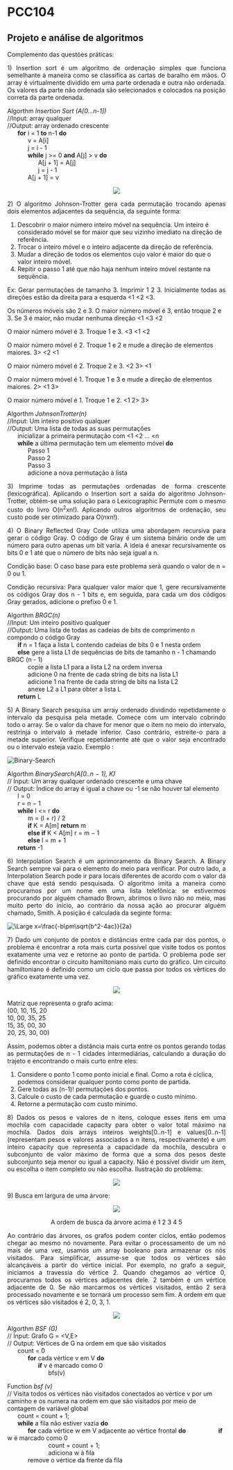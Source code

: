 # PCC104
## Projeto e análise de algoritmos

Complemento das questões práticas:

<p align="justify">
1)	Insertion sort é um algoritmo de ordenação simples que funciona semelhante à maneira como se classifica as cartas de baralho em mãos. O array é virtualmente dividido em uma parte ordenada e outra não ordenada. Os valores da parte não ordenada são selecionados e colocados na posição correta da parte ordenada. 
</p>

Algorthm _Insertion Sort (A[0...n-1])_  
//Input: array qualquer  
//Output: array ordenado crescente  
&nbsp;&nbsp;&nbsp;&nbsp;&nbsp;&nbsp;**for** i = 1 **to** n-1 **do**  
&nbsp;&nbsp;&nbsp;&nbsp;&nbsp;&nbsp;&nbsp;&nbsp;&nbsp;&nbsp;&nbsp;&nbsp;v = A[i]  
&nbsp;&nbsp;&nbsp;&nbsp;&nbsp;&nbsp;&nbsp;&nbsp;&nbsp;&nbsp;&nbsp;&nbsp;j = i - 1  
&nbsp;&nbsp;&nbsp;&nbsp;&nbsp;&nbsp;&nbsp;&nbsp;&nbsp;&nbsp;&nbsp;&nbsp;**while** j >= 0 **and** A[j] > v **do**  
&nbsp;&nbsp;&nbsp;&nbsp;&nbsp;&nbsp;&nbsp;&nbsp;&nbsp;&nbsp;&nbsp;&nbsp;&nbsp;&nbsp;&nbsp;&nbsp;&nbsp;&nbsp;A[j + 1] = A[j]  
&nbsp;&nbsp;&nbsp;&nbsp;&nbsp;&nbsp;&nbsp;&nbsp;&nbsp;&nbsp;&nbsp;&nbsp;&nbsp;&nbsp;&nbsp;&nbsp;&nbsp;&nbsp;j = j - 1  
&nbsp;&nbsp;&nbsp;&nbsp;&nbsp;&nbsp;&nbsp;&nbsp;&nbsp;&nbsp;&nbsp;&nbsp;A[j + 1] = v

<p align="center">
  <img src="https://user-images.githubusercontent.com/81366236/114271761-74be7280-99e9-11eb-9045-de41d7c31d41.png">
</p>

<p align="justify">
2)	O algoritmo Johnson-Trotter gera cada permutação trocando apenas dois elementos adjacentes da sequência, da seguinte forma:
</p>

1.	Descobrir o maior número inteiro móvel na sequência. Um inteiro é considerado móvel se for maior que seu vizinho imediato na direção de referência.
2.	Trocar o inteiro móvel e o inteiro adjacente da direção de referência.
3.	Mudar a direção de todos os elementos cujo valor é maior do que o valor inteiro móvel.
4.	Repitir o passo 1 até que não haja nenhum inteiro móvel restante na sequência.

<p align="justify">
Ex: Gerar permutações de tamanho 3.
Imprimir 1 2 3. Inicialmente todas as direções estão da direita para a esquerda <1 <2 <3.

Os números móveis são 2 e 3. O maior número móvel é 3, então troque 2 e 3. Se 3 é maior, não mudar nenhuma direção <1 <3 <2

O maior número móvel é 3. Troque 1 e 3. <3 <1 <2

O maior número móvel é 2. Troque 1 e 2 e mude a direção de elementos maiores. 3> <2 <1

O maior número móvel é 2. Troque 2 e 3. <2 3> <1

O maior número móvel é 1. Troque 1 e 3 e mude a direção de elementos maiores. 2> <1 3>

O maior número móvel é 1. Troque 1 e 2. <1 2> 3>

Algorthm _JohnsonTrotter(n)_  
//Input: Um inteiro positivo qualquer  
//Output: Uma lista de todas as suas permutações  
&nbsp;&nbsp;&nbsp;&nbsp;&nbsp;&nbsp;inicializar a primeira permutação com <1 <2 ... <n  
&nbsp;&nbsp;&nbsp;&nbsp;&nbsp;&nbsp;**while** a última permutação tem um elemento móvel **do**  
&nbsp;&nbsp;&nbsp;&nbsp;&nbsp;&nbsp;&nbsp;&nbsp;&nbsp;&nbsp;&nbsp;&nbsp;Passo 1  
&nbsp;&nbsp;&nbsp;&nbsp;&nbsp;&nbsp;&nbsp;&nbsp;&nbsp;&nbsp;&nbsp;&nbsp;Passo 2  
&nbsp;&nbsp;&nbsp;&nbsp;&nbsp;&nbsp;&nbsp;&nbsp;&nbsp;&nbsp;&nbsp;&nbsp;Passo 3  
&nbsp;&nbsp;&nbsp;&nbsp;&nbsp;&nbsp;&nbsp;&nbsp;&nbsp;&nbsp;&nbsp;&nbsp;adicione a nova permutação à lista  

<p align="justify">
3)	Imprime todas as permutações ordenadas de forma crescente (lexicográfica). Aplicando o Insertion sort a saída do algoritmo Johnson-Trotter, obtém-se uma solução para o Lexicographic Permute com o mesmo custo do livro O(n<sup>2</sup>xn!). Aplicando outros algoritmos de ordenação, seu custo pode ser otimizado para O(nxn!).
</p>

<p align="justify">
4)	O Binary Reflected Gray Code utiliza uma abordagem recursiva para gerar o código Gray. O código de Gray é um sistema binário onde de um número para outro apenas um bit varia. A ideia é anexar recursivamente os bits 0 e 1 até que o número de bits não seja igual a n. 
</p>

<p align="justify">
Condição base: O caso base para este problema será quando o valor de n = 0 ou 1.
</p>

<p align="justify">
Condição recursiva: Para qualquer valor maior que 1, gere recursivamente os códigos Gray dos n - 1 bits e, em seguida, para cada um dos códigos Gray gerados, adicione o prefixo 0 e 1.
</p>

Algorthm _BRGC(n)_  
//Input: Um inteiro positivo qualquer  
//Output: Uma lista de todas as cadeias de bits de comprimento n compondo o código Gray  
&nbsp;&nbsp;&nbsp;&nbsp;&nbsp;&nbsp;**if** n = 1 faça a lista L contendo cadeias de bits 0 e 1 nesta ordem  
&nbsp;&nbsp;&nbsp;&nbsp;&nbsp;&nbsp;**else** gere a lista L1 de sequências de bits de tamanho n - 1 chamando BRGC (n - 1)  
&nbsp;&nbsp;&nbsp;&nbsp;&nbsp;&nbsp;&nbsp;&nbsp;&nbsp;&nbsp;&nbsp;&nbsp;copie a lista L1 para a lista L2 na ordem inversa  
&nbsp;&nbsp;&nbsp;&nbsp;&nbsp;&nbsp;&nbsp;&nbsp;&nbsp;&nbsp;&nbsp;&nbsp;adicione 0 na frente de cada string de bits na lista L1  
&nbsp;&nbsp;&nbsp;&nbsp;&nbsp;&nbsp;&nbsp;&nbsp;&nbsp;&nbsp;&nbsp;&nbsp;adicione 1 na frente de cada string de bits na lista L2  
&nbsp;&nbsp;&nbsp;&nbsp;&nbsp;&nbsp;&nbsp;&nbsp;&nbsp;&nbsp;&nbsp;&nbsp;anexe L2 a L1 para obter a lista L  
&nbsp;&nbsp;&nbsp;&nbsp;&nbsp;&nbsp;**return** L

<p align="justify">
5)	A Binary Search pesquisa um array ordenado dividindo repetidamente o intervalo da pesquisa pela metade. Comece com um intervalo cobrindo todo o array. Se o valor da chave for menor que o item no meio do intervalo, restrinja o intervalo à metade inferior. Caso contrário, estreite-o para a metade superior. Verifique repetidamente até que o valor seja encontrado ou o intervalo esteja vazio. Exemplo :
</p>

![Binary-Search](https://user-images.githubusercontent.com/81366236/114305989-c120b580-9ab0-11eb-9f6e-bb197739fc7c.png)

Algorthm _BinarySearch(A[0..n − 1], K)_  
// Input: Um array qualquer ordenado crescente e uma chave    
// Output: Índice do array é igual a chave ou -1 se não houver tal elemento  
&nbsp;&nbsp;&nbsp;&nbsp;&nbsp;&nbsp;l = 0  
&nbsp;&nbsp;&nbsp;&nbsp;&nbsp;&nbsp;r = n − 1  
&nbsp;&nbsp;&nbsp;&nbsp;&nbsp;&nbsp;**while** l <= r **do**  
&nbsp;&nbsp;&nbsp;&nbsp;&nbsp;&nbsp;&nbsp;&nbsp;&nbsp;&nbsp;&nbsp;&nbsp;m = (l + r) / 2  
&nbsp;&nbsp;&nbsp;&nbsp;&nbsp;&nbsp;&nbsp;&nbsp;&nbsp;&nbsp;&nbsp;&nbsp;**if** K = A[m] **return** m  
&nbsp;&nbsp;&nbsp;&nbsp;&nbsp;&nbsp;&nbsp;&nbsp;&nbsp;&nbsp;&nbsp;&nbsp;**else if** K < A[m] r = m − 1  
&nbsp;&nbsp;&nbsp;&nbsp;&nbsp;&nbsp;&nbsp;&nbsp;&nbsp;&nbsp;&nbsp;&nbsp;**else** l = m + 1  
&nbsp;&nbsp;&nbsp;&nbsp;&nbsp;&nbsp;**return** -1

<p align="justify">
6)	Interpolation Search é um aprimoramento da Binary Search. A Binary Search sempre vai para o elemento do meio para verificar. Por outro lado, a Interpolation Search pode ir para locais diferentes de acordo com o valor da chave que está sendo pesquisada. O algoritmo imita a maneira como procuramos por um nome em uma lista telefônica: se estivermos procurando por alguém chamado Brown, abrimos o livro não no meio, mas muito perto do início, ao contrário da nossa ação ao procurar alguém chamado, Smith. A posição é calculada da seginte forma:
</p>

![\Large x=\frac{-b\pm\sqrt{b^2-4ac}}{2a}](https://latex.codecogs.com/svg.latex?\Large&space;pos=l+\frac{(x-arr[l])(r-l)}{arr[r]-arr[l]}) 

<p align="justify">
7)	Dado um conjunto de pontos e distâncias entre cada par dos pontos, o problema é encontrar a rota mais curta possível que visite todos os pontos exatamente uma vez e retorne ao ponto de partida. O problema pode ser definido encontrar o circuito hamiltoniano mais curto do gráfico. Um circuito hamiltoniano é definido como um ciclo que passa por todos os vértices do gráfico exatamente uma vez.
</p>

<p align="center">
  <img src="https://user-images.githubusercontent.com/81366236/112662190-2a0ff880-8e36-11eb-87d5-b4f2f5bc0573.png">
</p>


Matriz que representa o grafo acima:  
(00, 10, 15, 20  
 10, 00, 35, 25  
 15, 35, 00, 30  
 20, 25, 30, 00)

<p align="justify">
Assim, podemos obter a distância mais curta entre os pontos gerando todas as permutações de n - 1 cidades intermediárias, calculando a duração do trajeto e encontrando o mais curto entre eles:
</p>

1.	Considere o ponto 1 como ponto inicial e final. Como a rota é cíclica, podemos considerar qualquer ponto como ponto de partida.  
2.	Gere todas as (n-1)! permutações dos pontos.
3.	Calcule o custo de cada permutação e guarde o custo mínimo.
4.	Retorne a permutação com custo mínimo.

<p align="justify">
8)	Dados os pesos e valores de n itens, coloque esses itens em uma mochila com capacidade capacity para obter o valor total máximo na mochila. Dados dois arrays inteiros weights[0..n-1] e values[0..n-1] (representam pesos e valores associados a n itens, respectivamente) e um inteiro capacity que representa a capacidade da mochila, descubra o subconjunto de valor máximo de forma que a soma dos pesos deste subconjunto seja menor ou igual a capacity. Não é possível dividir um item, ou escolha o item completo ou não escolha. Ilustração do problema:
</p>

<p align="center">
  <img src="https://user-images.githubusercontent.com/81366236/112666897-68f47d00-8e3b-11eb-8303-b533dc7710eb.png">
</p>

<p align="justify">
9)	Busca em largura de uma árvore:
</p>

<p align="center">
  <img src="https://user-images.githubusercontent.com/81366236/112671905-917f7580-8e41-11eb-97e3-8d4dd7a8efe0.png">
</p>

<p align="center">
A ordem de busca da árvore acima é 1 2 3 4 5
</p>

<p align="justify">
Ao contrário das árvores, os grafos podem conter ciclos, então podemos chegar ao mesmo nó novamente. Para evitar o processamento de um nó mais de uma vez, usamos um array booleano para armazenar os nós visitados. Para simplificar, assume-se que todos os vértices são alcançáveis a partir do vértice inicial. Por exemplo, no grafo a seguir, iniciamos a travessia do vértice 2. Quando chegamos ao vértice 0, procuramos todos os vértices adjacentes dele. 2 também é um vértice adjacente de 0. Se não marcarmos os vértices visitados, então 2 será processado novamente e se tornará um processo sem fim. A ordem em que os vértices são visitados é 2, 0, 3, 1.
</p>

<p align="center">
  <img src="https://user-images.githubusercontent.com/81366236/112675764-503d9480-8e46-11eb-8297-e190bd291e1b.png">
</p>

Algorthm _BSF (G)_  
// Input: Grafo G = <V,E>  
// Output: Vértices de G na ordem em que são visitados  
&nbsp;&nbsp;&nbsp;&nbsp;&nbsp;&nbsp;count = 0  
&nbsp;&nbsp;&nbsp;&nbsp;&nbsp;&nbsp;&nbsp;&nbsp;&nbsp;&nbsp;&nbsp;&nbsp;**for** cada vértice v em V **do**  
&nbsp;&nbsp;&nbsp;&nbsp;&nbsp;&nbsp;&nbsp;&nbsp;&nbsp;&nbsp;&nbsp;&nbsp;&nbsp;&nbsp;&nbsp;&nbsp;&nbsp;&nbsp;**if** v é marcado como 0  
&nbsp;&nbsp;&nbsp;&nbsp;&nbsp;&nbsp;&nbsp;&nbsp;&nbsp;&nbsp;&nbsp;&nbsp;&nbsp;&nbsp;&nbsp;&nbsp;&nbsp;&nbsp;&nbsp;&nbsp;&nbsp;&nbsp;&nbsp;&nbsp;bfs(v)  

Function _bsf (v)_  
// Visita todos os vértices não visitados conectados ao vértice v por um caminho e os numera na ordem em que são visitados por meio de contagem de variável global  
&nbsp;&nbsp;&nbsp;&nbsp;&nbsp;&nbsp;count = count + 1;  
&nbsp;&nbsp;&nbsp;&nbsp;&nbsp;&nbsp;**while** a fila não estiver vazia **do**  
&nbsp;&nbsp;&nbsp;&nbsp;&nbsp;&nbsp;&nbsp;&nbsp;&nbsp;&nbsp;&nbsp;&nbsp;**for** cada vértice w em V adjacente ao vértice frontal **do** 
&nbsp;&nbsp;&nbsp;&nbsp;&nbsp;&nbsp;&nbsp;&nbsp;&nbsp;&nbsp;&nbsp;&nbsp;&nbsp;&nbsp;&nbsp;&nbsp;&nbsp;&nbsp;**if** w é marcado como 0  
&nbsp;&nbsp;&nbsp;&nbsp;&nbsp;&nbsp;&nbsp;&nbsp;&nbsp;&nbsp;&nbsp;&nbsp;&nbsp;&nbsp;&nbsp;&nbsp;&nbsp;&nbsp;&nbsp;&nbsp;&nbsp;&nbsp;&nbsp;&nbsp;count = count + 1;  
&nbsp;&nbsp;&nbsp;&nbsp;&nbsp;&nbsp;&nbsp;&nbsp;&nbsp;&nbsp;&nbsp;&nbsp;&nbsp;&nbsp;&nbsp;&nbsp;&nbsp;&nbsp;&nbsp;&nbsp;&nbsp;&nbsp;&nbsp;&nbsp;adiciona w à fila  
&nbsp;&nbsp;&nbsp;&nbsp;&nbsp;&nbsp;&nbsp;&nbsp;&nbsp;&nbsp;&nbsp;&nbsp;remove o vértice da frente da fila
